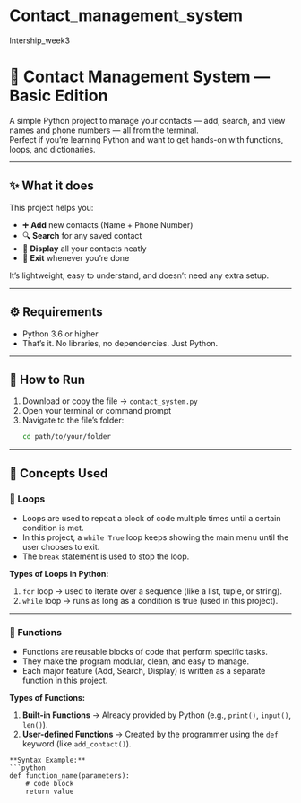 # Contact_management_system
Intership_week3
# 📇 Contact Management System — Basic Edition

A simple Python project to manage your contacts — add, search, and view names and phone numbers — all from the terminal.  
Perfect if you’re learning Python and want to get hands-on with functions, loops, and dictionaries.

---

## ✨ What it does
This project helps you:
- ➕ **Add** new contacts (Name + Phone Number)  
- 🔍 **Search** for any saved contact  
- 📃 **Display** all your contacts neatly  
- 🚪 **Exit** whenever you’re done  

It’s lightweight, easy to understand, and doesn’t need any extra setup.

---

## ⚙️ Requirements
- Python 3.6 or higher  
- That’s it. No libraries, no dependencies. Just Python.

---

## 🚀 How to Run

1. Download or copy the file → `contact_system.py`
2. Open your terminal or command prompt  
3. Navigate to the file’s folder:
   ```bash
   cd path/to/your/folder


---

## 🧠 Concepts Used

### 🔁 Loops
- Loops are used to repeat a block of code multiple times until a certain condition is met.  
- In this project, a `while True` loop keeps showing the main menu until the user chooses to exit.  
- The `break` statement is used to stop the loop.  

**Types of Loops in Python:**
1. `for` loop → used to iterate over a sequence (like a list, tuple, or string).  
2. `while` loop → runs as long as a condition is true (used in this project).

---

### 🧩 Functions
- Functions are reusable blocks of code that perform specific tasks.  
- They make the program modular, clean, and easy to manage.  
- Each major feature (Add, Search, Display) is written as a separate function in this project.  

**Types of Functions:**
1. **Built-in Functions** → Already provided by Python (e.g., `print()`, `input()`, `len()`).
2. **User-defined Functions** → Created by the programmer using the `def` keyword (like `add_contact()`).
```
**Syntax Example:**
```python
def function_name(parameters):
    # code block
    return value
